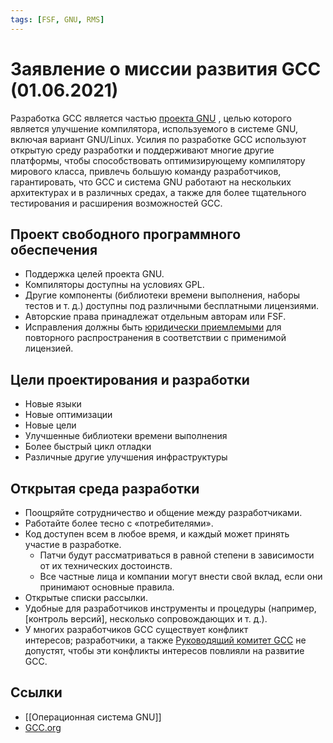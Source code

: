 ```yaml
---
tags: [FSF, GNU, RMS]
---
```

# Заявление о миссии развития GCC (01.06.2021)

Разработка GCC является частью [проекта GNU](http://www.gnu.org/) , целью которого является улучшение компилятора, используемого в системе GNU, включая вариант GNU/Linux. Усилия по разработке GCC используют открытую среду разработки и поддерживают многие другие платформы, чтобы способствовать оптимизирующему компилятору мирового класса, привлечь большую команду разработчиков, гарантировать, что GCC и система GNU работают на нескольких архитектурах и в различных средах, а также для более тщательного тестирования и расширения возможностей GCC.

## Проект свободного программного обеспечения

-   Поддержка целей проекта GNU.
-   Компиляторы доступны на условиях GPL.
-   Другие компоненты (библиотеки времени выполнения, наборы тестов и т. д.) доступны под различными бесплатными лицензиями.
-   Авторские права принадлежат отдельным авторам или FSF.
-   Исправления должны быть [юридически приемлемыми](https://gcc.gnu.org/contribute.html#legal) для повторного распространения в соответствии с применимой лицензией.

## Цели проектирования и разработки

-   Новые языки
-   Новые оптимизации
-   Новые цели
-   Улучшенные библиотеки времени выполнения
-   Более быстрый цикл отладки
-   Различные другие улучшения инфраструктуры

## Открытая среда разработки

-   Поощряйте сотрудничество и общение между разработчиками.
-   Работайте более тесно с «потребителями».
-   Код доступен всем в любое время, и каждый может принять участие в разработке.
    -   Патчи будут рассматриваться в равной степени в зависимости от их технических достоинств.
    -   Все частные лица и компании могут внести свой вклад, если они принимают основные правила.
-   Открытые списки рассылки.
-   Удобные для разработчиков инструменты и процедуры (например, [контроль версий], несколько сопровождающих и т. д.).
-   У многих разработчиков GCC существует конфликт интересов; разработчики, а также [Руководящий комитет GCC](https://gcc.gnu.org/steering.html) не допустят, чтобы эти конфликты интересов повлияли на развитие GCC.

## Ссылки

- [[Операционная система GNU]]
- [GCC.org](https://gcc.gnu.org/gccmission.html)